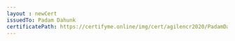 ```yaml
--- 
layout : newCert 
issuedTo: Padam Dahunk 
certificatePath: https://certifyme.online/img/cert/agilencr2020/PadamDahunk_643a6.png
--- 
```

